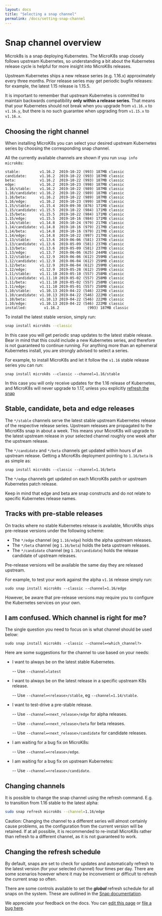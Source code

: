 ```yaml
---
layout: docs
title: "Selecting a snap channel"
permalink: /docs/setting-snap-channel
---
```


# Snap channel overview

Microk8s is a snap deploying Kubernetes. The MicroK8s snap closely follows
upstream Kubernetes, so understanding a bit about the Kubernetes release cycle
is helpful for more insight into MicroK8s releases.

Upstream Kubernetes ships a new release series (e.g. 1.16.x) approximately
every three months. Prior release series may get periodic bugfix releases: for
example, the latest 1.15 release is 1.15.5.

It is important to remember that upstream Kubernetes is committed to maintain
backwards compatibility **only within a release series**. That means that your
Kubernetes should not break when you upgrade from `v1.16.x` to `v1.16.y`, but
there is no such guarantee when upgrading from `v1.15.x` to `v1.16.x`.

## Choosing the right channel

When installing MicroK8s you can select your desired upstream Kubernetes series
by choosing the corresponding snap channel.

All the currently available channels are shown if you run `snap info microk8s`:

```
stable:         v1.16.2  2019-10-22 (993) 187MB classic
candidate:      v1.16.2  2019-10-22 (993) 187MB classic
beta:           v1.16.2  2019-10-22 (993) 187MB classic
edge:           v1.16.2  2019-10-23 (998) 187MB classic
1.16/stable:    v1.16.2  2019-10-22 (989) 187MB classic
1.16/candidate: v1.16.2  2019-10-22 (989) 187MB classic
1.16/beta:      v1.16.2  2019-10-22 (989) 187MB classic
1.16/edge:      v1.16.2  2019-10-23 (999) 187MB classic
1.15/stable:    v1.15.4  2019-09-30 (876) 171MB classic
1.15/candidate: v1.15.5  2019-10-22 (984) 171MB classic
1.15/beta:      v1.15.5  2019-10-22 (984) 171MB classic
1.15/edge:      v1.15.5  2019-10-16 (984) 171MB classic
1.14/stable:    v1.14.8  2019-10-24 (979) 217MB classic
1.14/candidate: v1.14.8  2019-10-16 (979) 217MB classic
1.14/beta:      v1.14.8  2019-10-16 (979) 217MB classic
1.14/edge:      v1.14.8  2019-10-22 (997) 217MB classic
1.13/stable:    v1.13.6  2019-06-06 (581) 237MB classic
1.13/candidate: v1.13.6  2019-05-09 (581) 237MB classic
1.13/beta:      v1.13.6  2019-05-09 (581) 237MB classic
1.13/edge:      v1.13.7  2019-06-06 (625) 244MB classic
1.12/stable:    v1.12.9  2019-06-06 (612) 259MB classic
1.12/candidate: v1.12.9  2019-06-04 (612) 259MB classic
1.12/beta:      v1.12.9  2019-06-04 (612) 259MB classic
1.12/edge:      v1.12.9  2019-05-28 (612) 259MB classic
1.11/stable:    v1.11.10 2019-05-10 (557) 258MB classic
1.11/candidate: v1.11.10 2019-05-02 (557) 258MB classic
1.11/beta:      v1.11.10 2019-05-02 (557) 258MB classic
1.11/edge:      v1.11.10 2019-05-01 (557) 258MB classic
1.10/stable:    v1.10.13 2019-04-22 (546) 222MB classic
1.10/candidate: v1.10.13 2019-04-22 (546) 222MB classic
1.10/beta:      v1.10.13 2019-04-22 (546) 222MB classic
1.10/edge:      v1.10.13 2019-04-22 (546) 222MB classic
installed:        v1.16.2             (993) 187MB classic
```

To install the latest stable version, simply run:

```bash
snap install microk8s --classic
```

In this case you will get periodic snap updates to the latest stable release.
Bear in mind that this could include a new Kubernetes series, and therefore is
not guaranteed to continue running. For anything more than an ephemeral
Kubernetes install, you are strongly advised to select a series.

For example, to install MicroK8s and let it follow the `v1.16` stable release
series you can run:

```
snap install microk8s --classic --channel=1.16/stable
```

In this case you will only receive updates for the 1.16 release of Kubernetes,
and MicroK8s will never upgrade to 1.17, unless you explicitly
[refresh the snap](#refresh)


## Stable, candidate, beta and edge releases

The `*/stable` channels serve the latest stable upstream Kubernetes release of
the respective release series. Upstream releases are propagated to the MicroK8s
snap in about a week. This means your MicroK8s will upgrade to the latest
upstream release in your selected channel roughly one week after the upstream
release.

The `*/candidate` and `*/beta` channels get updated within hours of an upstream
release. Getting a MicroK8s deployment pointing to `1.16/beta` is as simple as:

```
snap install microk8s --classic --channel=1.16/beta
```

The `*/edge` channels get updated on each MicroK8s patch or upstream
Kubernetes patch release.

Keep in mind that edge and beta are snap constructs and do not relate to
specific Kubernetes release names.


## Tracks with pre-stable releases

On tracks where no stable Kubernetes release is available, MicroK8s ships
pre-release versions under the following scheme:

-   The `*/edge` channel (eg `1.16/edge`) holds the alpha upstream releases. 
-   The `*/beta` channel (eg `1.16/beta`) holds the beta upstream releases.
-   The `*/candidate` channel (eg `1.16/candidate`) holds the release candidate
    of upstream releases.

Pre-release versions will be available the same day they are released upstream. 

For example, to test your work against the alpha `v1.16` release simply run:

```
sudo snap install microk8s --classic --channel=1.16/edge
```

However, be aware that pre-release versions may require you to configure the
Kubernetes services on your own.


## I am confused. Which channel is right for me?

The single question you need to focus on is what channel should be used below:

```
sudo snap install microk8s --classic --channel=<which_channel?>
```

Here are some suggestions for the channel to use based on your needs:

-   I want to always be on the latest stable Kubernetes.

     -- Use `--channel=latest`

-   I want to always be on the latest release in a specific upstream K8s release.

     -- Use `--channel=<release>/stable`, eg `--channel=1.14/stable`. 

-   I want to test-drive a pre-stable release.

     -- Use `--channel=<next_release>/edge` for alpha releases.

     -- Use `--channel=<next_release>/beta` for beta releases.

     -- Use `--channel=<next_release>/candidate` for candidate releases.

-   I am waiting for a bug fix on MicroK8s:

     -- Use `--channel=<release>/edge`.

-   I am waiting for a bug fix on upstream Kubernetes:

     -- Use `--channel=<release>/candidate`.

<a id="refresh"> </a>
## Changing channels

It is possible to change the snap channel using the refresh command. E.g. to
transition from 1.16 stable to the latest alpha:

```bash
sudo snap refresh microk8s --channel=1.16/edge
```
<div class="p-notification--caution">
  <p markdown="1" class="p-notification__response">
    <span class="p-notification__status">Caution:</span>
    Changing the channel to a
    different series will almost certainly cause problems, as the configuration
    from the current version will be retained. If at all possible, it is
    recommended to re-install MicroK8s rather than refresh to a different channel,
    as it is not guaranteed to work.
  </p></div>

## Changing the refresh schedule

By default, snaps are set to check for updates and automatically refresh to the
latest version (for your selected channel) four times per day. There are some
scenarios however where it may be inconvenient or difficult to refresh the
current snap so often.

There are some controls available to set the ***global*** refresh schedule for
all snaps on the system. These are outlined in the
[Snap documentation][snap-docs].



<!-- LINKS -->
[snap-docs]: https://snapcraft.io/docs/system-options
<!-- FEEDBACK -->
<div class="p-notification--information">
  <p class="p-notification__response">
    We appreciate your feedback on the docs. You can 
    <a href="https://github.com/canonical-web-and-design/microk8s.io/edit/master/docs/setting-snap-channel.md" class="p-notification__action">edit this page</a> 
    or 
    <a href="https://github.com/canonical-web-and-design/microk8s.io/issues/new" class="p-notification__action">file a bug here</a>.
  </p>
</div>
